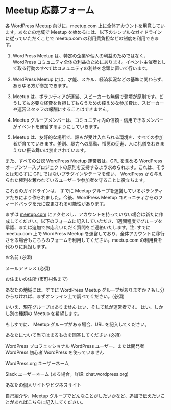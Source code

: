 <!-- # Meetup Interest Form -->
# Meetup 応募フォーム 

<!-- We have a central account at meetup.com for WordPress meetups. If you’d like to start a meetup group in your city, we’ll cover the meetup.com dues if you promise to stick to a few simple guidelines with the meetup group:-->
各 WordPress Meetup 向けに、meetup.com 上に全体アカウントを用意しています。あなたの地域で Meetup を始めるには、以下のシンプルなガイドラインに従っていただくことで meetup.com の利用費負担などの制度を利用できます。

<!-- 1.  WordPress Meetups are for the benefit of the WordPress community as a whole, not specific businesses or individuals. All actions that I take as an organizer are with the best interest of the community in mind.-->
1. WordPress Meetup は、特定の企業や個人の利益のためではなく、 WordPress コミュニティ全体の利益のためにあります。イベント主催者として取る行動のすべてはコミュニティの利益を念頭に置いて行います。
<!--2.  Membership in the local meetup group is open to all who wish to join, regardless of ability, skill, financial status or any other criteria.-->
2. WordPress Meetup には、才能、スキル、経済状況などの基準に関わらず、あらゆる方が参加できます。
<!-- 3.  Meetups are volunteer-run with volunteer speakers. In cases where a modest attendance fee might be necessary, this fee should only cover the costs of the meetup and shouldn’t be used to pay speakers or organizers.-->
3. Meetup は、ボランティアが運営、スピーカーも無償で登壇が原則です。どうしても必要な経費を負担してもらうための控えめな参加費は、スピーカーや運営スタッフの報酬にすることはできません。
<!-- 4.  Meetup groups allow events to be organized by any reliable/trusted member of the community.-->
4. Meetup グループメンバーは、コミュニティ内の信頼・信用できるメンバーがイベントを運営するようにしていきます。
<!-- 5.  Meetups are welcoming places where everyone works to foster an accepting environment which is free of discrimination, incitement to violence, promotion of hate, and general jerk-like behavior.-->
5. Meetup は、友好的な場所で、誰もが受け入れられる環境を、すべての参加者が育てていきます。差別、暴力への扇動、憎悪の促進、人に礼儀をわきまえない振る舞いは禁止されています。
<!-- We also ask everyone that organizes WordPress Chapter Meetup to uphold the principles of the WordPress open source project, including the GPL. This helps protect the user/attendee, who might not realize that by using a non-GPL plugin or theme, they are giving away the rights that WordPress provides them.-->
また、すべての公認 WordPress Meetup 運営者は、GPL を含める WordPress オープンソースプロジェクトの原則を支持するよう求められます。これは、そうとは知らずに GPL ではないプラグインやテーマを使い、 WordPress から与えられた権利を奪われているユーザーや参加者を守ることに役立ちます。
<!-- These guidelines were created by volunteers active in current meetup groups. They may change over time based on feedback from the WordPress meetup community.-->
これらのガイドラインは、 すでに Meetup グループを運営しているボランティアたちにより作られました。今後、WordPress Meetup コミュニティからのフィードバックを元に変更される可能性があります。

<!-- Sound good? To get started, go to [meetup.com](http://meetup.com) and create a username/account for yourself if you don’t already have one. Fill in the form below, and we’ll get back to you within a week to either confirm your new meetup group or ask some additional questions. Note: you can also use this form if you have an existing WordPress meetup group on meetup.com would like to transfer it to the central account so you don’t have to pay dues anymore.-->
まずは [meetup.com](https://www.meetup.com/) にアクセスし、アカウントを持っていない場合は新たに作成してください。以下のフォームに記入していただき、1週間程度でグループを承認、または追加でお応えいただく質問をご連絡いたします。注: すでに meetup.com 上で WordPress Meetup を運営しており、全体アカウントに移行させる場合もこちらのフォームを利用してください。meetup.com の利用費を代わりに負担します。
<!-- Name(required) -->
お名前 (必須)

<!-- Email(required) -->
メールアドレス (必須)

<!-- Your City, State/Province, and Country(required) -->
お住まいの住所 (市町村名まで)

<!-- Is there already a WordPress meetup group in your city? If you don't know, please check meetup.com first.(required) Nope no current meetup group Yes it's the meetup I run now Yes but I want to do a different kind of meetup -->
あなたの地域には、すでに WordPress Meetup グループがありますか ? もし分からなければ、まずオンライン上で調べてください。(必須)

<!-- 選択肢 -->
いいえ、現在グループはありません
はい、そして私が運営者です。
はい、しかし別の種類の Meetup を希望します。

<!-- If there's an existing meetup.com group, please provide the URL. -->
もしすでに、 Meetup グループがある場合、URL を記入してください。

<!-- How would you describe yourself?(required) WordPress professional Current WordPress user or developer New to WordPress I don't use WordPress -->
あなたについて当てはまるものを回答してください (必須) 

<!-- 選択肢 -->
WordPress プロフェッショナル
WordPress ユーザー、または開発者
WordPress 初心者
WordPress を使っていません

<!-- Your WordPress.org username -->
WordPress.org ユーザーネーム

<!-- Slack username, if you use Slack (chat.wordpress.org) -->
Slack ユーザーネーム (ある場合。詳細: chat.wordpress.org)

<!-- Where can we find you online? -->
あなたの個人サイトやビジネスサイト

<!-- Anything you'd like to tell us about yourself or what you hope to do with a meetup group? -->
自己紹介や、Meetup グループでどんなことがしたいかなど、追加で伝えたいことがあればこちらに記入してください。
